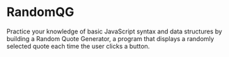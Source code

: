 # RandomQG
Practice your knowledge of basic JavaScript syntax and data structures by building a Random Quote Generator, a program that displays a randomly selected quote each time the user clicks a button.
